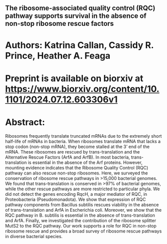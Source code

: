 ## The ribosome-associated quality control (RQC) pathway supports survival in the absence of non-stop ribosome rescue factors

# Authors: Katrina Callan, Cassidy R. Prince, Heather A. Feaga

# Preprint is available on biorxiv at https://www.biorxiv.org/content/10.1101/2024.07.12.603306v1

# Abstract:
Ribosomes frequently translate truncated mRNAs due to the extremely short half-life of mRNAs in bacteria. When ribosomes translate mRNA that lacks a stop codon (non-stop mRNA), they become stalled at the 3’ end of the mRNA. These ribosomes are rescued by trans-translation and the Alternative Rescue Factors (ArfA and ArfB). In most bacteria, trans-translation is essential in the absence of the Arf proteins. However, mounting evidence indicates that the Ribosome Quality Control (RQC) pathway can also rescue non-stop ribosomes. Here, we surveyed the conservation of ribosome rescue pathways in >15,000 bacterial genomes. We found that trans-translation is conserved in >97% of bacterial genomes, while the other rescue pathways are more restricted to particular phyla. We did not detect the genes encoding RqcH, a major mediator of RQC, in Proteobacteria (Pseudomonadota). We show that expression of RQC pathway components from Bacillus subtilis rescues viability in the absence of trans-translation and ArfA in Escherichia coli. Moreover, we show that the RQC pathway in B. subtilis is essential in the absence of trans-translation and ArfA. Finally, we investigated the contribution of the ribosome splitter MutS2 to the RQC pathway. Our work supports a role for RQC in non-stop ribosome rescue and provides a broad survey of ribosome rescue pathways in diverse bacterial species.
